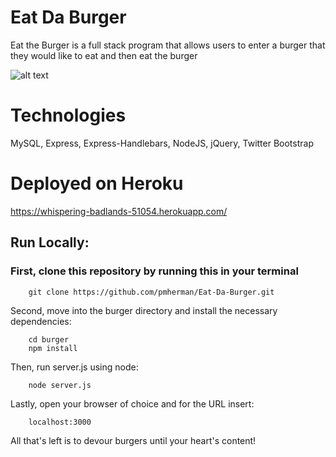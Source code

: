 # Eat Da Burger

Eat the Burger is a full stack program that allows users to enter a burger that they would like to eat and then eat the burger

![alt text](https://github.com/pmherman/burger/blob/master/screenshot.png)

# Technologies

MySQL, Express, Express-Handlebars, NodeJS, jQuery, Twitter Bootstrap

# Deployed on Heroku

https://whispering-badlands-51054.herokuapp.com/

## Run Locally:

### First, clone this repository by running this in your terminal

        git clone https://github.com/pmherman/Eat-Da-Burger.git

Second, move into the burger directory and install the necessary dependencies:

        cd burger
        npm install

Then, run server.js using node:

        node server.js

Lastly, open your browser of choice and for the URL insert:

        localhost:3000

All that's left is to devour burgers until your heart's content!
